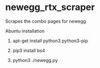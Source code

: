 # newegg_rtx_scraper
Scrapes the combo pages for newegg


Abuntu installation

1. apt-get install python3 python3-pip

2. pip3 install bs4

3. python3 ./newegg.py
